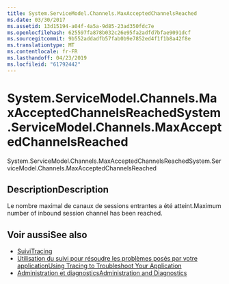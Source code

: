 ```yaml
---
title: System.ServiceModel.Channels.MaxAcceptedChannelsReached
ms.date: 03/30/2017
ms.assetid: 13d15194-a04f-4a5a-9d85-23ad350fdc7e
ms.openlocfilehash: 625597fa878b032c26e95fa2adfd7bfae9091dcf
ms.sourcegitcommit: 9b552addadfb57fab0b9e7852ed4f1f1b8a42f8e
ms.translationtype: MT
ms.contentlocale: fr-FR
ms.lasthandoff: 04/23/2019
ms.locfileid: "61792442"
---
```

# <a name="systemservicemodelchannelsmaxacceptedchannelsreached"></a><span data-ttu-id="1c7e3-102">System.ServiceModel.Channels.MaxAcceptedChannelsReached</span><span class="sxs-lookup"><span data-stu-id="1c7e3-102">System.ServiceModel.Channels.MaxAcceptedChannelsReached</span></span>
<span data-ttu-id="1c7e3-103">System.ServiceModel.Channels.MaxAcceptedChannelsReached</span><span class="sxs-lookup"><span data-stu-id="1c7e3-103">System.ServiceModel.Channels.MaxAcceptedChannelsReached</span></span>  
  
## <a name="description"></a><span data-ttu-id="1c7e3-104">Description</span><span class="sxs-lookup"><span data-stu-id="1c7e3-104">Description</span></span>  
 <span data-ttu-id="1c7e3-105">Le nombre maximal de canaux de sessions entrantes a été atteint.</span><span class="sxs-lookup"><span data-stu-id="1c7e3-105">Maximum number of inbound session channel has been reached.</span></span>  
  
## <a name="see-also"></a><span data-ttu-id="1c7e3-106">Voir aussi</span><span class="sxs-lookup"><span data-stu-id="1c7e3-106">See also</span></span>

- [<span data-ttu-id="1c7e3-107">Suivi</span><span class="sxs-lookup"><span data-stu-id="1c7e3-107">Tracing</span></span>](../../../../../docs/framework/wcf/diagnostics/tracing/index.md)
- [<span data-ttu-id="1c7e3-108">Utilisation du suivi pour résoudre les problèmes posés par votre application</span><span class="sxs-lookup"><span data-stu-id="1c7e3-108">Using Tracing to Troubleshoot Your Application</span></span>](../../../../../docs/framework/wcf/diagnostics/tracing/using-tracing-to-troubleshoot-your-application.md)
- [<span data-ttu-id="1c7e3-109">Administration et diagnostics</span><span class="sxs-lookup"><span data-stu-id="1c7e3-109">Administration and Diagnostics</span></span>](../../../../../docs/framework/wcf/diagnostics/index.md)
